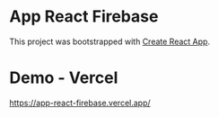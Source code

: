 # App React Firebase

This project was bootstrapped with [Create React App](https://github.com/facebook/create-react-app).

# Demo - Vercel

https://app-react-firebase.vercel.app/

